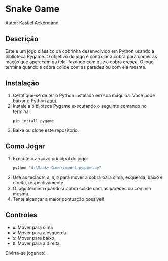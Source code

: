 # Snake Game

Autor: Kastiel Ackermann

## Descrição

Este é um jogo clássico da cobrinha desenvolvido em Python usando a biblioteca Pygame. O objetivo do jogo é controlar a cobra para comer as maçãs que aparecem na tela, fazendo com que a cobra cresça. O jogo termina quando a cobra colide com as paredes ou com ela mesma.

## Instalação

1. Certifique-se de ter o Python instalado em sua máquina. Você pode baixar o Python [aqui](https://www.python.org/downloads/).
2. Instale a biblioteca Pygame executando o seguinte comando no terminal:
    ```bash
    pip install pygame
    ```
3. Baixe ou clone este repositório.

## Como Jogar

1. Execute o arquivo principal do jogo:
    ```bash
    python "d:\Snake Game\import pygame.py"
    ```
2. Use as teclas `W`, `A`, `S`, `D` para mover a cobra para cima, esquerda, baixo e direita, respectivamente.
3. O jogo termina quando a cobra colide com as paredes ou com ela mesma.
4. Tente alcançar a maior pontuação possível!

## Controles

- `W`: Mover para cima
- `A`: Mover para a esquerda
- `S`: Mover para baixo
- `D`: Mover para a direita

Divirta-se jogando!